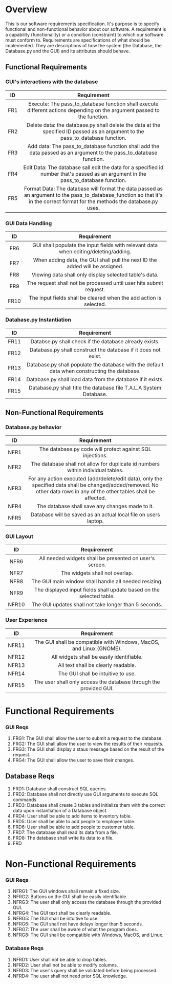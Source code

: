 
# Overview
This is our software requirements specification. It's purpose is to specify 
functional and non-functional behavior about our software. A requirement is 
a capability (functionality) or a condition (constraint) to which our 
software must conform to. Requirements are specifications of what should 
be 
implemented. They are descriptions of how the system (the Database, the 
Database.py and the GUI) and its 
attributes should behave.



## Functional Requirements

### GUI's interactions with the database
| ID  | Requirement    |
| :-------------: | :----------:|
| FR1 | Execute: The pass_to_database function shall execute different actions  depending on the argument passed to the function. |
| FR2 | Delete data: the database.py shall delete the data at the specified ID passed as an argument to the pass_to_database function. |
| FR3 | Add data: The pass_to_database function shall add the data passed as an argument to the pass_to_database function. |
| FR4 | Edit Data: The database sall edit the data for a specified id number that's passed as an argument in the pass_to_database function. |
| FR5 | Format Data: The database will format the data passed as an argument to the pass_to_database_function so that it's in the correct format for the methods the database.py uses. |

### GUI Data Handling
| ID  | Requirement    |
| :-------------: | :----------:|
| FR6 | GUI shall populate the input fields with relevant data when editing/deleting/adding. |
| FR7 | When adding data, the GUI shall pull the next ID the added will be assigned.|
| FR8 | Viewing data shall only display selected table's data.|
| FR9 | The request shall not be processed until user hits submit request. |
| FR10 | The input fields shall be cleared when the add action is selected.|

### Database.py Instantiation
| ID  | Requirement    |
| :-------------: | :----------:|
| FR11 | Databse.py shall check if the database already exists. |
| FR12 | Database.py shall construct the database if it does not exist. |
| FR13 | Database.py shall populate the database with the default data when constructing the database. |
| FR14 | Database.py shall load data from the database if it exists. |
| FR15 | Database.py shall title the database file T.A.L.A System Database. |

## Non-Functional Requirements

### Database.py behavior
| ID  | Requirement |
| :-------------: | :----------: |
| NFR1 | The database.py code will protect against SQL injections. |
| NFR2 | The database shall not allow for duplicate id numbers within individual tables. |
| NFR3 | For any action executed (add/delete/edit data), only the specified data shall be changed/added/removed. No other data rows in any of the other tables shall be affected. |
| NFR4 | The database shall save any changes made to it. |
| NFR5 | Database will be saved as an actual local file on users laptop. |

### GUI Layout
| ID  | Requirement |
| :-------------: | :----------: |
| NFR6 | All needed widgets shall be presented on user's screen. |
| NFR7 | The widgets shall not overlap. |
| NFR8 | The GUI main window shall handle all needed resizing. |
| NFR9 | The displayed input fields shall update based on the selected table. |
| NFR10 | The GUI updates shall not take longer than 5 seconds. |

### User Experience
| ID  | Requirement |
| :-------------: | :----------: |
| NFR11 | The GUI shall be compatible with Windows, MacOS, and Linux (GNOME). |
| NFR12 | All widgets shall be easily identifiable. |
| NFR13 | All text shall be clearly readable. |
| NFR14 | The GUI shall be intuitive to use. |
| NFR15 | The user shall only access the database through the provided GUI. |


# Functional Requirements
### GUI Reqs
 1. FRG1: The GUI shall allow the user to submit a request to the database.
 2. FRG2: The GUI shall allow the user to view the results of their requests.
 3. FRG3: The GUI shall display a staus message based on the result of the 
request.
 4. FRG4: The GUI shall allow the user to save their changes.

## Database Reqs
 1. FRD1: Database shall construct SQL queries.
 2. FRD2: Database shall not directly use GUI arguments to execute SQL commands
 3. FRD3: Database shall create 3 tables and initialize them with the correct data upon instantiation of a Database object.
 4. FRD4: User shall be able to add items to inventory table.
 5. FRD5: User shall be able to add people to employee table.
 6. FRD6: User shall be able to add people to customer table.
 7. FRD7: The database shall read its data from a file.
 8. FRD8: The database shall write its data to a file.
 9. FRD
 
# Non-Functional Requirements
### GUI Reqs
 1. NFRG1: The GUI windows shall remain a fixed size.
 2. NFRG2: Buttons on the GUI shall be easily identifiable.
 3. NFRG3: The user shall only access the database through the provided GUI.
 4. NFRG4: The GUI text shall be clearly readable.
 5. NFRG5: The GUI shall be intuitive to use.
 6. NFRG6: The GUI shall not have delays longer than 5 seconds.
 7. NFRG7: The user shall be aware of what the program does.
 8. NFRG8: The GUI shall be compatible with Windows, MacOS, and Linux.
### Database Reqs
 1. NFRD1: User shall not be able to drop tables.
 2. NFRD2: User shall not be able to modify columns.
 3. NFRD3: The user's query shall be validated before being processed.
 4. NFRD4: The user shall not need prior SQL knowledge.
